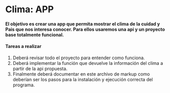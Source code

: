# Clima: APP

#### El objetivo es crear una app que permita mostrar el clima de la cuidad y Pais que nos interesa conocer. Para ellos usaremos una api y un proyecto base totalmente funcional.

#### Tareas a realizar

1. Deberá revisar todo el proyecto para entender como funciona.
2. Deberá implementar la función que devuelve la información del clima a partir de la api propuesta.
3. Finalmente deberá documentar en este archivo de markup como deberían ser los pasos para la instalación y ejecución correcta del programa.